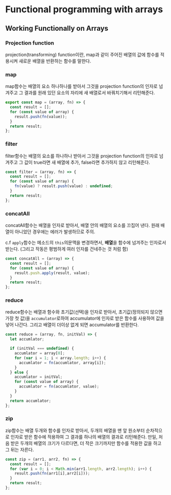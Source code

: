 # Functional programming with arrays

## Working Functionally on Arrays

### Projection function

projection(transforming) function이란, map과 같이 주어진 배열의 값에 함수를 적용시켜 새로운 배열을 반환하는 함수를 말한다.

### map

map함수는 배열의 요소 하나하나를 받아서 그것을 projection function의 인자로 넘겨주고 그 결과를 원래 있던 요소의 자리에 새 배열로서 바꿔치기해서 리턴해준다.

```js
export const map = (array, fn) => {
  const result = [];
  for (const value of array) {
    result.push(fn(value));
  }
  return result;
};
```

### filter

filter함수는 배열의 요소를 하나하나 받아서 그것을 projection function의 인자로 넘겨주고 그 값이 true라면 새 배열에 추가, false라면 추가하지 않고 리턴해준다.

```js
const filter = (array, fn) => {
  const result = [];
  for (const value of array) {
    fn(value) ? result.push(value) : undefined;
  }
  return result;
};
```

### concatAll

concatAll함수는 배열을 인자로 받아서, 배열 안의 배열의 요소를 끄집어 낸다. 원래 배열이 아니었던 경우에는 에러가 발생하므로 주의.

c.f `apply`함수는 메소드의 `this`의문맥을 변경하면서, **배열**을 함수에 넘겨주는 인자로서 받는다. (그리고 작동은 평범하게 여러 인자를 건네주는 것 처럼 함)

```js
const concatAll = (array) => {
  const result = [];
  for (const value of array) {
    result.push.apply(result, value);
  }
  return result;
};
```

### reduce

reduce함수는 배열과 함수와 초기값(선택)을 인자로 받아서, 초기값(정의되지 않으면 가장 첫 값)을 `accumulator`로하여 accumulator에 인자로 받은 함수를 사용하여 값을 넣어 나간다. 그리고 배열이 더이상 없게 되면 accumulator를 반환한다.

```js
const reduce = (array, fn, initVal) => {
  let accumlator;

  if (initVal === undefined) {
    accumlator = array[0];
    for (var i = 1; i < array.length; i++) {
      accumlator = fn(accumlator, array[i]);
    }
  } else {
    accumlator = initVal;
    for (const value of array) {
      accumlator = fn(accumlator, value);
    }
  }
  return accumlator;
};
```

### zip

zip함수는 배열 두개와 함수를 인자로 받아서, 두개의 배열을 맨 앞 원소부터 순차적으로 인자로 받은 함수에 적용하여 그 결과를 하나의 배열의 결과로 리턴해준다. 만일, 처음 받은 두개의 배열의 크기가 다르다면, 더 작은 크기까지만 함수를 적용한 값을 하고 그 뒤는 자른다.

```js
const zip = (arr1, arr2, fn) => {
  const result = [];
  for (var i = 0; i < Math.min(arr1.length, arr2.length); i++) {
    result.push(fn(arr1[i],arr2[i]));
  }
  return result;
};
```
